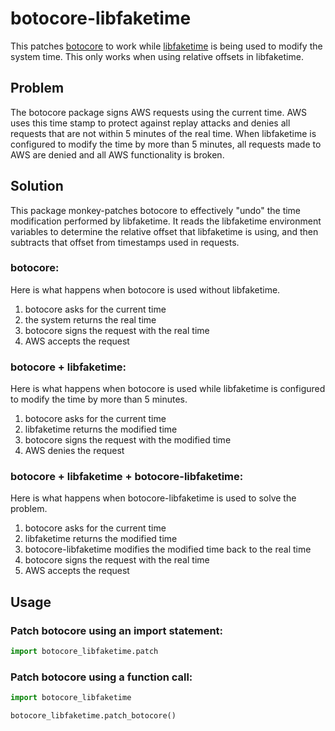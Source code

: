 # botocore-libfaketime

This patches [botocore](https://github.com/boto/botocore) to work while [libfaketime](https://github.com/wolfcw/libfaketime) is being used to modify the system time. This only works when using relative offsets in libfaketime.

## Problem

The botocore package signs AWS requests using the current time. AWS uses this time stamp to protect against replay attacks and denies all requests that are not within 5 minutes of the real time. When libfaketime is configured to modify the time by more than 5 minutes, all requests made to AWS are denied and all AWS functionality is broken.

## Solution

This package monkey-patches botocore to effectively "undo" the time modification performed by libfaketime. It reads the libfaketime environment variables to determine the relative offset that libfaketime is using, and then subtracts that offset from timestamps used in requests.

### botocore:

Here is what happens when botocore is used without libfaketime.

1. botocore asks for the current time
1. the system returns the real time
1. botocore signs the request with the real time
1. AWS accepts the request

### botocore + libfaketime:

Here is what happens when botocore is used while libfaketime is configured to modify the time by more than 5 minutes.

1. botocore asks for the current time
1. libfaketime returns the modified time
1. botocore signs the request with the modified time
1. AWS denies the request

### botocore + libfaketime + botocore-libfaketime:

Here is what happens when botocore-libfaketime is used to solve the problem.

1. botocore asks for the current time
1. libfaketime returns the modified time
1. botocore-libfaketime modifies the modified time back to the real time
1. botocore signs the request with the real time
1. AWS accepts the request

## Usage

### Patch botocore using an import statement:

```python
import botocore_libfaketime.patch
```

### Patch botocore using a function call:

```python
import botocore_libfaketime

botocore_libfaketime.patch_botocore()
```
